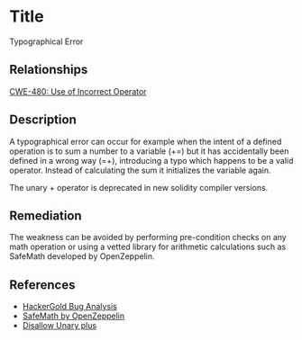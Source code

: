 # Title
Typographical Error

## Relationships
[CWE-480: Use of Incorrect Operator](https://cwe.mitre.org/data/definitions/480.html)

## Description
A typographical error can occur for example when the intent of a defined operation is to sum a number to a variable (+=) but it has accidentally been defined in a wrong way (=+), introducing a typo which happens to be a valid operator. Instead of calculating the sum it initializes the variable again. 

The unary + operator is deprecated in new solidity compiler versions.

## Remediation
The weakness can be avoided by performing pre-condition checks on any math operation or using a vetted library for arithmetic calculations such as SafeMath developed by OpenZeppelin.

## References
* [HackerGold Bug Analysis](https://blog.zeppelin.solutions/hackergold-bug-analysis-68d893cad738)
* [SafeMath by OpenZeppelin](https://github.com/OpenZeppelin/openzeppelin-solidity/blob/master/contracts/math/SafeMath.sol)
* [Disallow Unary plus](https://github.com/ethereum/solidity/issues/1760)
